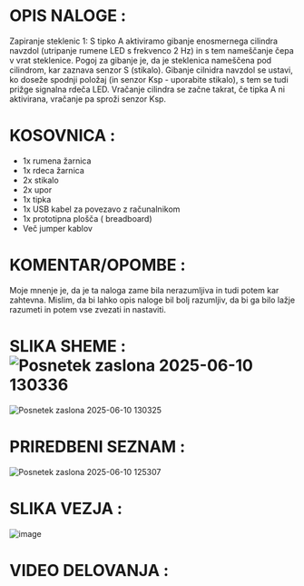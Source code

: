 # OPIS NALOGE :
 Zapiranje steklenic 1: S tipko A aktiviramo gibanje enosmernega cilindra navzdol (utripanje rumene LED s frekvenco 2 Hz) in s tem nameščanje čepa v vrat steklenice. Pogoj za gibanje je, da je steklenica nameščena pod cilindrom, kar zaznava senzor S (stikalo). Gibanje cilnidra navzdol se ustavi, ko doseže spodnji položaj (in senzor Ksp - uporabite stikalo), s tem se tudi prižge signalna rdeča LED. Vračanje cilindra se začne takrat, če tipka A ni aktivirana, vračanje pa sproži senzor Ksp.
# KOSOVNICA : 
- 1x rumena žarnica
- 1x rdeca žarnica
- 2x stikalo
- 2x upor
- 1x tipka
- 1x USB kabel za povezavo z računalnikom
- 1x prototipna plošča ( breadboard)
- Več jumper kablov 
# KOMENTAR/OPOMBE :
Moje mnenje je, da je ta naloga zame bila nerazumljiva in tudi potem kar zahtevna. Mislim, da bi lahko opis naloge bil bolj razumljiv, da bi ga bilo lažje razumeti in potem vse zvezati in nastaviti.
# SLIKA SHEME : ![Posnetek zaslona 2025-06-10 130336](https://github.com/user-attachments/assets/b5c253a0-0586-4c35-b8e7-4f0c7c41f0b5)
![Posnetek zaslona 2025-06-10 130325](https://github.com/user-attachments/assets/08a7925d-b65a-4036-9fb0-c16a7eb2e23d)


# PRIREDBENI SEZNAM : 
![Posnetek zaslona 2025-06-10 125307](https://github.com/user-attachments/assets/57fbadd0-6a25-4065-a118-77b3bc92574f)
# SLIKA VEZJA : 
![image](https://github.com/user-attachments/assets/287a4237-7c0a-4909-b610-9590795f903e)



# VIDEO DELOVANJA : 
